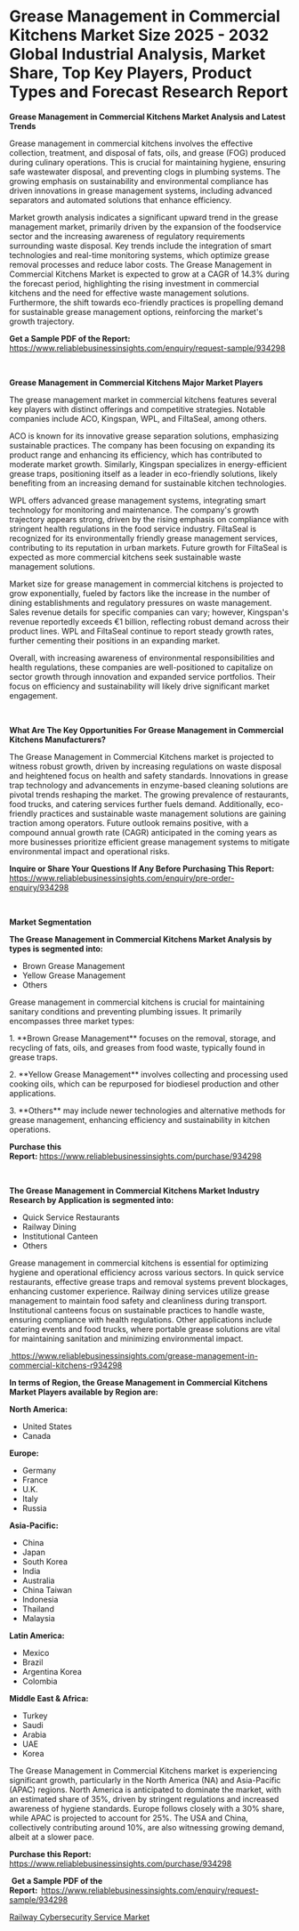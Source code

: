 <p><h1>Grease Management in Commercial Kitchens Market Size 2025 - 2032 Global Industrial Analysis, Market Share, Top Key Players, Product Types and Forecast Research Report</h1></p><p><strong>Grease Management in Commercial Kitchens Market Analysis and Latest Trends</strong></p>
<p><p>Grease management in commercial kitchens involves the effective collection, treatment, and disposal of fats, oils, and grease (FOG) produced during culinary operations. This is crucial for maintaining hygiene, ensuring safe wastewater disposal, and preventing clogs in plumbing systems. The growing emphasis on sustainability and environmental compliance has driven innovations in grease management systems, including advanced separators and automated solutions that enhance efficiency. </p><p>Market growth analysis indicates a significant upward trend in the grease management market, primarily driven by the expansion of the foodservice sector and the increasing awareness of regulatory requirements surrounding waste disposal. Key trends include the integration of smart technologies and real-time monitoring systems, which optimize grease removal processes and reduce labor costs. The Grease Management in Commercial Kitchens Market is expected to grow at a CAGR of 14.3% during the forecast period, highlighting the rising investment in commercial kitchens and the need for effective waste management solutions. Furthermore, the shift towards eco-friendly practices is propelling demand for sustainable grease management options, reinforcing the market's growth trajectory.</p></p>
<p><strong>Get a Sample PDF of the Report:&nbsp;</strong> <a href="https://www.reliablebusinessinsights.com/enquiry/request-sample/934298?utm_campaign=2779&utm_medium=2&utm_source=Github&utm_content=ia&utm_term=07032025&utm_id=grease-management-in-commercial-kitchens">https://www.reliablebusinessinsights.com/enquiry/request-sample/934298</a></p>
<p>&nbsp;</p>
<p><strong>Grease Management in Commercial Kitchens Major Market Players</strong></p>
<p><p>The grease management market in commercial kitchens features several key players with distinct offerings and competitive strategies. Notable companies include ACO, Kingspan, WPL, and FiltaSeal, among others.</p><p>ACO is known for its innovative grease separation solutions, emphasizing sustainable practices. The company has been focusing on expanding its product range and enhancing its efficiency, which has contributed to moderate market growth. Similarly, Kingspan specializes in energy-efficient grease traps, positioning itself as a leader in eco-friendly solutions, likely benefiting from an increasing demand for sustainable kitchen technologies.</p><p>WPL offers advanced grease management systems, integrating smart technology for monitoring and maintenance. The company's growth trajectory appears strong, driven by the rising emphasis on compliance with stringent health regulations in the food service industry. FiltaSeal is recognized for its environmentally friendly grease management services, contributing to its reputation in urban markets. Future growth for FiltaSeal is expected as more commercial kitchens seek sustainable waste management solutions.</p><p>Market size for grease management in commercial kitchens is projected to grow exponentially, fueled by factors like the increase in the number of dining establishments and regulatory pressures on waste management. Sales revenue details for specific companies can vary; however, Kingspan's revenue reportedly exceeds €1 billion, reflecting robust demand across their product lines. WPL and FiltaSeal continue to report steady growth rates, further cementing their positions in an expanding market.</p><p>Overall, with increasing awareness of environmental responsibilities and health regulations, these companies are well-positioned to capitalize on sector growth through innovation and expanded service portfolios. Their focus on efficiency and sustainability will likely drive significant market engagement.</p></p>
<p>&nbsp;</p>
<p><strong>What Are The Key Opportunities For Grease Management in Commercial Kitchens Manufacturers?</strong></p>
<p><p>The Grease Management in Commercial Kitchens market is projected to witness robust growth, driven by increasing regulations on waste disposal and heightened focus on health and safety standards. Innovations in grease trap technology and advancements in enzyme-based cleaning solutions are pivotal trends reshaping the market. The growing prevalence of restaurants, food trucks, and catering services further fuels demand. Additionally, eco-friendly practices and sustainable waste management solutions are gaining traction among operators. Future outlook remains positive, with a compound annual growth rate (CAGR) anticipated in the coming years as more businesses prioritize efficient grease management systems to mitigate environmental impact and operational risks.</p></p>
<p><strong>Inquire or Share Your Questions If Any Before Purchasing This Report:</strong> <a href="https://www.reliablebusinessinsights.com/enquiry/pre-order-enquiry/934298?utm_campaign=2779&utm_medium=2&utm_source=Github&utm_content=ia&utm_term=07032025&utm_id=grease-management-in-commercial-kitchens">https://www.reliablebusinessinsights.com/enquiry/pre-order-enquiry/934298</a></p>
<p>&nbsp;</p>
<p><strong>Market Segmentation</strong></p>
<p><strong>The Grease Management in Commercial Kitchens Market Analysis by types is segmented into:</strong></p>
<p><ul><li>Brown Grease Management</li><li>Yellow Grease Management</li><li>Others</li></ul></p>
<p><p>Grease management in commercial kitchens is crucial for maintaining sanitary conditions and preventing plumbing issues. It primarily encompasses three market types: </p><p>1. **Brown Grease Management** focuses on the removal, storage, and recycling of fats, oils, and greases from food waste, typically found in grease traps.</p><p>  </p><p>2. **Yellow Grease Management** involves collecting and processing used cooking oils, which can be repurposed for biodiesel production and other applications.</p><p>3. **Others** may include newer technologies and alternative methods for grease management, enhancing efficiency and sustainability in kitchen operations.</p></p>
<p><strong>Purchase this Report:&nbsp;</strong><a href="https://www.reliablebusinessinsights.com/purchase/934298?utm_campaign=2779&utm_medium=2&utm_source=Github&utm_content=ia&utm_term=07032025&utm_id=grease-management-in-commercial-kitchens">https://www.reliablebusinessinsights.com/purchase/934298</a></p>
<p>&nbsp;</p>
<p><strong>The Grease Management in Commercial Kitchens Market Industry Research by Application is segmented into:</strong></p>
<p><ul><li>Quick Service Restaurants</li><li>Railway Dining</li><li>Institutional Canteen</li><li>Others</li></ul></p>
<p><p>Grease management in commercial kitchens is essential for optimizing hygiene and operational efficiency across various sectors. In quick service restaurants, effective grease traps and removal systems prevent blockages, enhancing customer experience. Railway dining services utilize grease management to maintain food safety and cleanliness during transport. Institutional canteens focus on sustainable practices to handle waste, ensuring compliance with health regulations. Other applications include catering events and food trucks, where portable grease solutions are vital for maintaining sanitation and minimizing environmental impact.</p></p>
<p><a href="https://www.reliablebusinessinsights.com/grease-management-in-commercial-kitchens-r934298?utm_campaign=2779&utm_medium=2&utm_source=Github&utm_content=ia&utm_term=07032025&utm_id=grease-management-in-commercial-kitchens">&nbsp;https://www.reliablebusinessinsights.com/grease-management-in-commercial-kitchens-r934298</a></p>
<p><strong>In terms of Region, the Grease Management in Commercial Kitchens Market Players available by Region are:</strong></p>
<p>
    <p> <strong> North America: </strong>
        <ul>
            <li>United States</li>
            <li>Canada</li>
        </ul>
        </p> 
    <p> <strong> Europe: </strong>
        <ul>
            <li>Germany</li>
            <li>France</li>
            <li>U.K.</li>
            <li>Italy</li>
            <li>Russia</li>
        </ul>
        </p> 
    <p> <strong> Asia-Pacific: </strong>
        <ul>
            <li>China</li>
            <li>Japan</li>
            <li>South Korea</li>
            <li>India</li>
            <li>Australia</li>
            <li>China Taiwan</li>
            <li>Indonesia</li>
            <li>Thailand</li>
            <li>Malaysia</li>
        </ul>
        </p> 
    <p> <strong> Latin America: </strong>
        <ul>
            <li>Mexico</li>
            <li>Brazil</li>
            <li>Argentina Korea</li>
            <li>Colombia</li>
        </ul>
        </p> 
    <p> <strong> Middle East & Africa: </strong>
        <ul>
            <li>Turkey</li>
            <li>Saudi</li>
            <li>Arabia</li>
            <li>UAE</li>
            <li>Korea</li>
        </ul>
    </p>
    </p>
<p><p>The Grease Management in Commercial Kitchens market is experiencing significant growth, particularly in the North America (NA) and Asia-Pacific (APAC) regions. North America is anticipated to dominate the market, with an estimated share of 35%, driven by stringent regulations and increased awareness of hygiene standards. Europe follows closely with a 30% share, while APAC is projected to account for 25%. The USA and China, collectively contributing around 10%, are also witnessing growing demand, albeit at a slower pace.</p></p>
<p><strong>Purchase this Report: </strong><a href="https://www.reliablebusinessinsights.com/purchase/934298?utm_campaign=2779&utm_medium=2&utm_source=Github&utm_content=ia&utm_term=07032025&utm_id=grease-management-in-commercial-kitchens">https://www.reliablebusinessinsights.com/purchase/934298</a></p>
<p>&nbsp;<strong>Get a Sample PDF of the Report:&nbsp;&nbsp;</strong><a href="https://www.reliablebusinessinsights.com/enquiry/request-sample/934298?utm_campaign=2779&utm_medium=2&utm_source=Github&utm_content=ia&utm_term=07032025&utm_id=grease-management-in-commercial-kitchens">https://www.reliablebusinessinsights.com/enquiry/request-sample/934298</a></p>
<p><strong></strong></p>
<p><p><a href="https://github.com/XavierTyler76/Market-Research-Report-List-1/blob/main/railway-cybersecurity-service-market.md?utm_campaign=2779&utm_medium=2&utm_source=Github&utm_content=ia&utm_term=07032025&utm_id=grease-management-in-commercial-kitchens">Railway Cybersecurity Service Market</a></p></p>